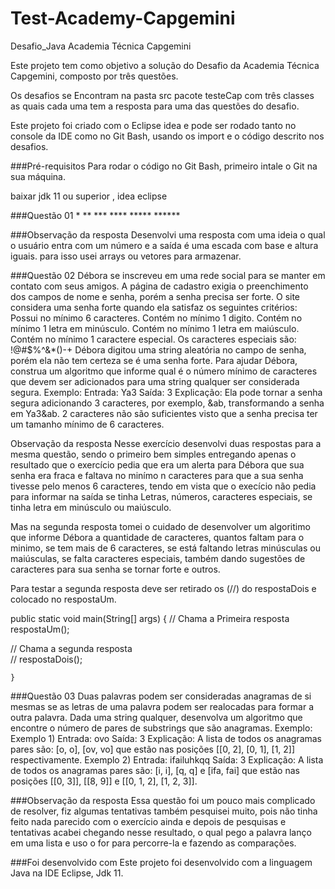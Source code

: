 # Test-Academy-Capgemini

Desafio_Java Academia Técnica Capgemini

Este projeto tem como objetivo a solução do Desafio da Academia Técnica Capgemini, composto por três questões.

Os desafios se Encontram na pasta src pacote testeCap com três classes as quais cada uma tem a resposta para uma das questões do desafio.

Este projeto foi criado com o Eclipse idea e pode ser rodado tanto no console da IDE como no Git Bash, usando os import e o código descrito nos desafios.

###Pré-requisitos
Para rodar o código no Git Bash, primeiro intale o Git na sua máquina.

baixar jdk 11 ou superior , idea eclipse

###Questão 01
               *
            **
          ***
        ****
      *****
    ******

###Observação da resposta
Desenvolvi uma resposta com uma ideia o qual o usuário entra com um número e a saída é uma escada com base e altura iguais. para isso usei arrays ou vetores para armazenar.

###Questão 02
Débora se inscreveu em uma rede social para se manter em contato com seus amigos. A página de cadastro exigia o preenchimento dos campos de nome e senha, porém a senha precisa ser forte. O site considera uma senha forte quando ela satisfaz os seguintes critérios: Possui no mínimo 6 caracteres. Contém no mínimo 1 digito. Contém no mínimo 1 letra em minúsculo. Contém no mínimo 1 letra em maiúsculo. Contém no mínimo 1 caractere especial. Os caracteres especiais são: !@#$%^&*()-+ Débora digitou uma string aleatória no campo de senha, porém ela não tem certeza se é uma senha forte. Para ajudar Débora, construa um algoritmo que informe qual é o número mínimo de caracteres que devem ser adicionados para uma string qualquer ser considerada segura. Exemplo: Entrada: Ya3 Saída: 3 Explicação: Ela pode tornar a senha segura adicionando 3 caracteres, por exemplo, &ab, transformando a senha em Ya3&ab. 2 caracteres não são suficientes visto que a senha precisa ter um tamanho mínimo de 6 caracteres.

Observação da resposta
Nesse exercício desenvolvi duas respostas para a mesma questão, sendo o primeiro bem simples entregando apenas o resultado que o exercício pedia que era um alerta para Débora que sua senha era fraca e faltava no minímo n caracteres para que a sua senha tivesse pelo menos 6 caracteres, tendo em vista que o execício não pedia para informar na saída se tinha Letras, números, caracteres especiais, se tinha letra em minúsculo ou maiúsculo.

Mas na segunda resposta tomei o cuidado de desenvolver um algoritimo que informe Débora a quantidade de caracteres, quantos faltam para o minimo, se tem mais de 6 caracteres, se está faltando letras minúsculas ou maiúsculas, se falta caracteres especiais, também dando sugestões de caracteres para sua senha se tornar forte e outros.

Para testar a segunda resposta deve ser retirado os (//) do respostaDois e colocado no respostaUm.

public static void main(String[] args) {
//      Chama a Primeira resposta		
		respostaUm();

//      Chama a segunda resposta		
	//	respostaDois();
			
	}

###Questão 03
Duas palavras podem ser consideradas anagramas de si mesmas se as letras de uma palavra podem ser realocadas para formar a outra palavra. Dada uma string qualquer, desenvolva um algoritmo que encontre o número de pares de substrings que são anagramas. Exemplo: Exemplo 1) Entrada: ovo Saída: 3 Explicação: A lista de todos os anagramas pares são: [o, o], [ov, vo] que estão nas posições [[0, 2], [0, 1], [1, 2]] respectivamente. Exemplo 2) Entrada: ifailuhkqq Saída: 3 Explicação: A lista de todos os anagramas pares são: [i, i], [q, q] e [ifa, fai] que estão nas posições [[0, 3]], [[8, 9]] e [[0, 1, 2], [1, 2, 3]].

###Observação da resposta
Essa questão foi um pouco mais complicado de resolver, fiz algumas tentativas também pesquisei muito, pois não tinha feito nada parecido com o exercício ainda e depois de pesquisas e tentativas acabei chegando nesse resultado, o qual pego a palavra lanço em uma lista e uso o for para percorre-la e fazendo as comparações.

###Foi desenvolvido com
Este projeto foi desenvolvido com a linguagem Java na IDE Eclipse, Jdk 11.















